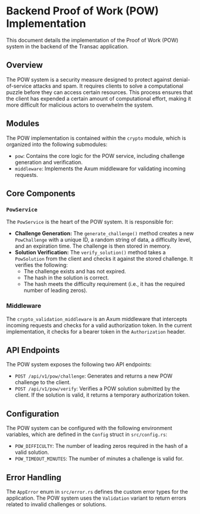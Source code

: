 # Backend Proof of Work (POW) Implementation

This document details the implementation of the Proof of Work (POW) system in the backend of the Transac application.

## Overview

The POW system is a security measure designed to protect against denial-of-service attacks and spam. It requires clients to solve a computational puzzle before they can access certain resources. This process ensures that the client has expended a certain amount of computational effort, making it more difficult for malicious actors to overwhelm the system.

## Modules

The POW implementation is contained within the `crypto` module, which is organized into the following submodules:

-   `pow`: Contains the core logic for the POW service, including challenge generation and verification.
-   `middleware`: Implements the Axum middleware for validating incoming requests.

## Core Components

### `PowService`

The `PowService` is the heart of the POW system. It is responsible for:

-   **Challenge Generation:** The `generate_challenge()` method creates a new `PowChallenge` with a unique ID, a random string of data, a difficulty level, and an expiration time. The challenge is then stored in memory.
-   **Solution Verification:** The `verify_solution()` method takes a `PowSolution` from the client and checks it against the stored challenge. It verifies the following:
    -   The challenge exists and has not expired.
    -   The hash in the solution is correct.
    -   The hash meets the difficulty requirement (i.e., it has the required number of leading zeros).

### Middleware

The `crypto_validation_middleware` is an Axum middleware that intercepts incoming requests and checks for a valid authorization token. In the current implementation, it checks for a bearer token in the `Authorization` header.

## API Endpoints

The POW system exposes the following two API endpoints:

-   `POST /api/v1/pow/challenge`: Generates and returns a new POW challenge to the client.
-   `POST /api/v1/pow/verify`: Verifies a POW solution submitted by the client. If the solution is valid, it returns a temporary authorization token.

## Configuration

The POW system can be configured with the following environment variables, which are defined in the `Config` struct in `src/config.rs`:

-   `POW_DIFFICULTY`: The number of leading zeros required in the hash of a valid solution.
-   `POW_TIMEOUT_MINUTES`: The number of minutes a challenge is valid for.

## Error Handling

The `AppError` enum in `src/error.rs` defines the custom error types for the application. The POW system uses the `Validation` variant to return errors related to invalid challenges or solutions.